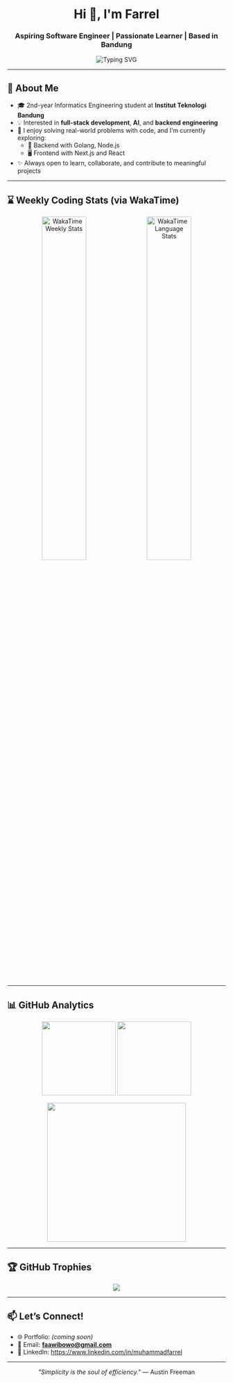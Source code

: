 <h1 align="center">Hi 👋, I'm Farrel</h1>
<h3 align="center">Aspiring Software Engineer | Passionate Learner | Based in Bandung</h3>

<p align="center">
  <img src="https://readme-typing-svg.demolab.com?font=Fira+Code&pause=1500&color=00F7FF&center=true&vCenter=true&width=450&lines=Informatics+Student+at+ITB;Eager+to+learn+more+and+harder;Always+learning+new+things!" alt="Typing SVG" />
</p>

---

## 🧠 About Me

- 🎓 2nd-year Informatics Engineering student at **Institut Teknologi Bandung**
- 💡 Interested in **full-stack development**, **AI**, and **backend engineering**
- 💬 I enjoy solving real-world problems with code, and I’m currently exploring:
  - 🧱 Backend with Golang, Node.js
  - 🖥️ Frontend with Next.js and React
- ✨ Always open to learn, collaborate, and contribute to meaningful projects

---

## ⌛ Weekly Coding Stats (via WakaTime)

<p align="center">
  <img src="https://wakatime.com/share/@faawibowo/f40719d1-0858-4865-af6e-c3aecab2e447.svg" alt="WakaTime Weekly Stats" width="45%" height="auto"/>
  &nbsp;&nbsp;
  <img src="https://wakatime.com/share/@faawibowo/56a83371-1a4e-4a5e-b29a-9df7fbb09a2c.svg" alt="WakaTime Language Stats" width="45%" height="auto"/>
</p>

---

## 📊 GitHub Analytics

<p align="center">
  <img src="https://github-readme-stats.vercel.app/api?username=faawibowo&show_icons=true&theme=tokyonight&hide=issues&count_private=true" height="170" />
  <img src="https://github-readme-streak-stats.herokuapp.com/?user=faawibowo&theme=tokyonight" height="170" />
</p>

<p align="center">
  <img src="https://github-readme-stats.vercel.app/api/top-langs/?username=faawibowo&layout=compact&theme=tokyonight" width="320" />
</p>

---

## 🏆 GitHub Trophies

<p align="center">
  <img src="https://github-profile-trophy.vercel.app/?username=faawibowo&theme=gruvbox&column=3&margin-w=15&margin-h=15" />
</p>

---

## 📫 Let’s Connect!

- 🌐 Portfolio: *(coming soon)*  
- 💌 Email: **faawibowo@gmail.com**  
- 💼 LinkedIn: https://www.linkedin.com/in/muhammadfarrel

---

<p align="center">
  <i>"Simplicity is the soul of efficiency."</i> — Austin Freeman
</p>
